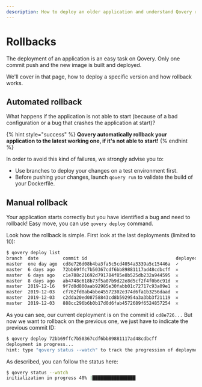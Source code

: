 ```yaml
---
description: How to deploy an older application and understand Qovery rollbacks
---
```


# Rollbacks

The deployment of an application is an easy task on Qovery. Only one commit push and the new image is built and deployed.

We'll cover in that page, how to deploy a specific version and how rollback works.

## Automated rollback

What happens if the application is not able to start \(because of a bad configuration or a bug that crashes the application at start\)?

{% hint style="success" %}
**Qovery automatically rollback your application to the latest working one, if it's not able to start!**
{% endhint %}

In order to avoid this kind of failures, we strongly advise you to:

* Use branches to deploy your changes on a test environment first.
* Before pushing your changes, launch `qovery run` to validate the build of your Dockerfile.

## Manual rollback

Your application starts correctly but you have identified a bug and need to rollback! Easy move, you can use `qovery deploy` command.

Look how the rollback is simple. First look at the last deployments \(limited to 10\):

```bash
$ qovery deploy list
branch  date         commit id                                 deployed
master  one day ago  cd8e726d08b4ba3fa5c5cd4054a3339a5c15446a  ✓
master  6 days ago   72bb69ffc7b50367cdf6bb89881117ad48cdbcff  𐄂
master  6 days ago   c1e788c21692d791784f85e8b525db232a944595  𐄂
master  8 days ago   ab4748c618b73f5a07b9d22e8d5cf2f4f0b6c91d  𐄂
master  2019-12-16   9f7d0d800aab92985e30fabb01c72717c93a09e1  𐄂
master  2019-12-03   cf762fd0ab4bbe45572302e374d6fa1b3256daad  𐄂
master  2019-12-03   c2dda20ed08758843cd8b592954a3a3bb3f21119  𐄂
master  2019-12-03   888cc296b6b0b17d0d6fab4572689f6524857254  𐄂
```

As you can see, our current deployment is on the commit id `cd8e726...` But now we want to rollback on the previous one, we just have to indicate the previous commit ID:

```bash
$ qovery deploy 72bb69ffc7b50367cdf6bb89881117ad48cdbcff
deployment in progress...
hint: type "qovery status --watch" to track the progression of deployment
```

As described, you can follow the status here:

```bash
$ qovery status --watch
initialization in progress 40% |████████████████                        | [32s:18s]
```

